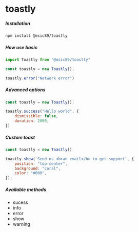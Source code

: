 # toastly

##### Installation
```bash 
npm install @msic89/toastly
```

##### How use basic
```javascript
import Toastly from "@msic89/toastly"

const toastly = new Toastly();

toastly.error("Network error")
```
##### Advanced options
```javascript
const toastly = new Toastly();

toastly.success("Hello world", {
    dismissible: false,
    duration: 2000,
})
```

##### Custom toast
```javascript
const toastly = new Toastly()

toastly.show(`Send us <b>an email</b> to get support`, {
    position: "top-center",
    background: "coral",
    color: "#000",
});
```

##### Available methods
* sucess
* info
* error
* show
* warning
